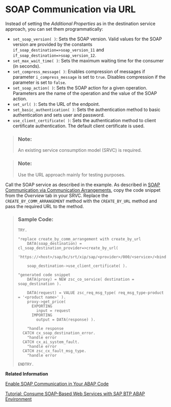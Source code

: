 <!-- loio7e22ed9979a34a61afdeaee7c49e3711 -->

# SOAP Communication via URL

Instead of setting the *Additional Properties* as in the destination service approach, you can set them programmatically:

-   `set_soap_version( )`: Sets the SOAP version. Valid values for the SOAP version are provided by the constants `if_soap_destination=>soap_version_11` and `if_soap_destination=>soap_version_12`.
-   `set_max_wait_time( )`: Sets the maximum waiting time for the consumer \(in seconds\).
-   `set_compress_message( )`: Enables compression of messages if parameter `i_compress_message` is set to `true`. Disables compression if the parameter is set to `false`.
-   `set_soap_action( )`: Sets the SOAP action for a given operation. Parameters are the name of the operation and the value of the SOAP action.
-   `set_url( )`: Sets the URL of the endpoint.
-   `set_basic_authentication( )`: Sets the authentication method to basic authentication and sets user and password.
-   `use_client_certificate( )`: Sets the authentication method to client certificate authentication. The default client certificate is used.

> ### Note:  
> An existing service consumption model \(SRVC\) is required.

> ### Note:  
> Use the URL approach mainly for testing purposes.

Call the SOAP service as described in the example. As described in [SOAP Communication via Communication Arrangements](soap-communication-via-communication-arrangements-2133e15.md), copy the code snippet from the *Overview* tab in your SRVC. Replace the `CREATE_BY_COMM_ARRANGEMENT` method with the `CREATE_BY_URL` method and pass the required URL to the method.

> ### Sample Code:  
> ```abap
> TRY.
> 
> "replace create_by_comm_arrangement with create_by_url
>     DATA(soap_destination) = cl_soap_destination_provider=>create_by_url( 
> 						'https://<host>/sap/bc/srt/xip/sap/<provider>/000/<service>/<binding>').
>  
>     soap_destination->use_client_certificate( ).
> 
> "generated code snippet 
>     DATA(proxy) = NEW zsc_co_service( destination = soap_destination ).
>  
>     DATA(request) = VALUE zsc_req_msg_type( req_msg_type-product = '<product name>' ).
>     proxy->get_price(
>       EXPORTING
>         input = request
>       IMPORTING
>         output = DATA(response) ).
>  
>     "handle response
>   CATCH cx_soap_destination_error.
>     "handle error
>   CATCH cx_ai_system_fault.
>     "handle error
>   CATCH zsc_cx_fault_msg_type.
>     "handle error
>  
> ENDTRY.
> ```

**Related Information**  


[Enable SOAP Communication in Your ABAP Code](enable-soap-communication-in-your-abap-code-6ab460e.md "")

[Tutorial: Consume SOAP-Based Web Services with SAP BTP ABAP Environment](https://developers.sap.com/tutorials/abap-environment-soap-web-services.html)

